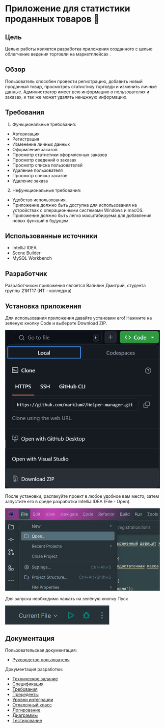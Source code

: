 # Приложение для статистики проданных товаров :frog:

## Цель 

Целью работы является разработка приложения созданного с целью облегчение ведения торговли на маркетплейсах . 

  ## Обзор 

Пользователь способен провести регистрацию, добавить новый проданный товар, просмотреь статистику торговди и изменить личные данные. Администратор имеет всю информацию о пользователях и заказах, и так же может удалять ненцжную информацию.

## Требования

1. Функциональные требования:
- Авторизация 
- Регистрация
- Изменение личных данных
- Оформление заказов
- Просмотр статистики оформленных заказов
- Просмотр сведений о заказах
- Просмотр списка пользователей
- Удаление пользователя
- Просмотр списка заказов
- Удаление заказа
2. Нефункциональные требования:
- Удобство использования.
- Приложение должно быть доступна для использования на устройствах с операционными системами Windows и macOS.
- Приложение должно быть легко масштабируема для добавления новых функций в будущем.

## Использованные источники 

- IntelliJ IDEA
- Scene Builder
- MySQL Workbench

## Разработчик

Разработчиком приложения является Вапилин Дмитрий, студента группы 21ИТ17 (ИТ - колледжа) 

## Установка приложения 

Для использования приложения давайте установим его! Нажмите на зеленую кнопку Code и выберете Download ZIP.

![1](https://github.com/marklum7/Helper-manager/blob/main/foto/z1.jpg)

После установки, распакуйте проект в любое удобное вам место, затем запустите его в среде разработки IntelliJ IDEA (File - Open).

![2](https://github.com/marklum7/Helper-manager/blob/main/foto/z2.png)

Для запуска необходимо нажать на зелёную кнопку Пуск

![3](https://github.com/marklum7/Helper-manager/blob/main/foto/z3.png)

## Документация 

Пользовательская документация:

- [Руководство пользователя](https://github.com/marklum7/Helper-manager/wiki/8.-%D0%A0%D1%83%D0%BA%D0%BE%D0%B2%D0%BE%D0%B4%D1%81%D1%82%D0%B2%D0%BE-%D0%BF%D0%BE%D0%BB%D1%8C%D0%B7%D0%BE%D0%B2%D0%B0%D1%82%D0%B5%D0%BB%D1%8F)
  
Документация разработки:

- [Техническое задание](https://github.com/marklum7/Helper-manager/wiki/1.-%D0%A2%D0%B5%D1%85%D0%BD%D0%B8%D1%87%D0%B5%D1%81%D0%BA%D0%BE%D0%B5-%D0%B7%D0%B0%D0%B4%D0%B0%D0%BD%D0%B8%D0%B5)
- [Спецификация](https://github.com/marklum7/Helper-manager/wiki/2.-%D0%A1%D0%BF%D0%B5%D1%86%D0%B8%D1%84%D0%B8%D0%BA%D0%B0%D1%86%D0%B8%D1%8F)
- [Требования](https://github.com/marklum7/Helper-manager/wiki/3.-%D0%A2%D1%80%D0%B5%D0%B1%D0%BE%D0%B2%D0%B0%D0%BD%D0%B8%D1%8F)
- [Прецеденты](https://github.com/marklum7/Helper-manager/wiki/4.-%D0%9F%D1%80%D0%B5%D1%86%D0%B5%D0%B4%D0%B5%D0%BD%D1%82%D1%8B)
- [Уровни интеграции](https://github.com/marklum7/Helper-manager/wiki/5.-%D0%A3%D1%80%D0%BE%D0%B2%D0%BD%D0%B8-%D0%B8%D0%BD%D1%82%D0%B5%D0%B3%D1%80%D0%B0%D1%86%D0%B8%D0%B8)
- [Отладочный класс](https://github.com/marklum7/Helper-manager/wiki/6.-%D0%9E%D1%82%D0%BB%D0%B0%D0%B4%D0%BE%D1%87%D0%BD%D1%8B%D0%B9-%D0%BA%D0%BB%D0%B0%D1%81%D1%81)
- [Логирование](https://github.com/marklum7/Helper-manager/wiki/7.-%D0%9B%D0%BE%D0%B3%D0%B8%D1%80%D0%BE%D0%B2%D0%B0%D0%BD%D0%B8%D0%B5)
- [Диаграммы](https://github.com/marklum7/Helper-manager/wiki/9.-%D0%94%D0%B8%D0%B0%D0%B3%D1%80%D0%B0%D0%BC%D0%BC%D1%8B)
- [Тестирование](https://github.com/marklum7/Helper-manager/wiki/10.-%D0%A2%D0%B5%D1%81%D1%82%D0%B8%D1%80%D0%BE%D0%B2%D0%B0%D0%BD%D0%B8%D0%B5)
